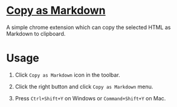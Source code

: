# [Copy as Markdown](https://chrome.google.com/webstore/detail/copy-as-markdown/pcmnmggfchmeohmflkfocnkackgcnlln?authuser=0&hl=en)

A simple chrome extension which can copy the selected HTML as Markdown to clipboard.

# Usage

1. Click `Copy as Markdown` icon in the toolbar.

2. Click the right button and click `Copy as Markdown` menu.

3. Press `Ctrl+Shift+Y` on Windows or `Command+Shift+Y` on Mac.
